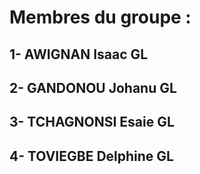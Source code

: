 # Membres du groupe :
## 1- AWIGNAN Isaac GL
## 2- GANDONOU Johanu GL
## 3- TCHAGNONSI Esaie GL
## 4- TOVIEGBE Delphine GL
